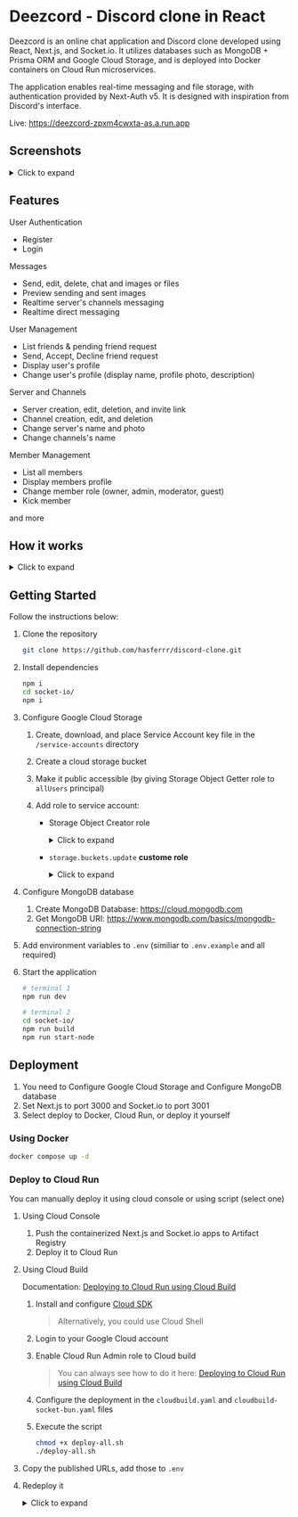 # Deezcord - Discord clone in React

Deezcord is an online chat application and Discord clone developed using React, Next.js, and Socket.io. It utilizes databases such as MongoDB + Prisma ORM and Google Cloud Storage, and is deployed into Docker containers on Cloud Run microservices.

The application enables real-time messaging and file storage, with authentication provided by Next-Auth v5. It is designed with inspiration from Discord's interface.

Live: <https://deezcord-zpxm4cwxta-as.a.run.app>

## Screenshots

<details>
    <summary> Click to expand </summary>
    <br>

![ss1](../assets/images/ss1.png?raw=true)
![ss2](../assets/images/ss2.png?raw=true)
![ss3](../assets/images/ss3.png?raw=true)
![ss4](../assets/images/ss4.png?raw=true)

</details>

## Features

User Authentication

* Register
* Login

Messages

* Send, edit, delete, chat and images or files
* Preview sending and sent images
* Realtime server's channels messaging
* Realtime direct messaging

User Management

* List friends & pending friend request
* Send, Accept, Decline friend request
* Display user's profile
* Change user's profile (display name, profile photo, description)

Server and Channels

* Server creation, edit, deletion, and invite link
* Channel creation, edit, and deletion
* Change server's name and photo
* Change channels's name

Member Management

* List all members
* Display members profile
* Change member role (owner, admin, moderator, guest)
* Kick member

and more

## How it works

<details>
    <summary> Click to expand </summary>
    <br>

![diagrams](../assets/images/diagrams.png?raw=true)

</details>

## Getting Started

Follow the instructions below:

1. Clone the repository

   ```bash
   git clone https://github.com/hasferrr/discord-clone.git
   ```

1. Install dependencies

   ```bash
   npm i
   cd socket-io/
   npm i
   ```

1. Configure Google Cloud Storage

   1. Create, download, and place Service Account key file in the `/service-accounts` directory

   2. Create a cloud storage bucket

   3. Make it public accessible (by giving Storage Object Getter role to `allUsers` principal)

   4. Add role to service account:

      * Storage Object Creator role

         <details>
            <summary> Click to expand </summary>
            <br>

        ![sa](../assets/images/sa.png?raw=true)

         </details>

      * `storage.buckets.update` **custome role**

         <details>
            <summary> Click to expand </summary>
            <br>

        ![sa2](../assets/images/sa2.png?raw=true)

         </details>

1. Configure MongoDB database

    1. Create MongoDB Database: <https://cloud.mongodb.com>
    1. Get MongoDB URI: <https://www.mongodb.com/basics/mongodb-connection-string>

1. Add environment variables to `.env` (similiar to `.env.example` and all required)

1. Start the application

   ```bash
   # terminal 1
   npm run dev

   # terminal 2
   cd socket-io/
   npm run build
   npm run start-node
   ```

## Deployment

1. You need to Configure Google Cloud Storage and Configure MongoDB database
1. Set Next.js to port 3000 and Socket.io to port 3001
1. Select deploy to Docker, Cloud Run, or deploy it yourself

### Using Docker

```bash
docker compose up -d
```

### Deploy to Cloud Run

You can manually deploy it using cloud console or using script (select one)

1. Using Cloud Console
   1. Push the containerized Next.js and Socket.io apps to Artifact Registry
   1. Deploy it to Cloud Run

1. Using Cloud Build

   Documentation: [Deploying to Cloud Run using Cloud Build](https://cloud.google.com/build/docs/deploying-builds/deploy-cloud-run)

   1. Install and configure [Cloud SDK](https://cloud.google.com/sdk/docs/install-sdk)

      > Alternatively, you could use Cloud Shell

   1. Login to your Google Cloud account
   1. Enable Cloud Run Admin role to Cloud build

      > You can always see how to do it here: [Deploying to Cloud Run using Cloud Build](https://cloud.google.com/build/docs/deploying-builds/deploy-cloud-run#required_iam_permissions)

   1. Configure the deployment in the `cloudbuild.yaml` and `cloudbuild-socket-bun.yaml` files
   1. Execute the script

      ```bash
      chmod +x deploy-all.sh
      ./deploy-all.sh
      ```

1. Copy the published URLs, add those to `.env`
1. Redeploy it

   <details>
      <summary> Click to expand </summary>
      <br>

   Alternatively, you could infer the URLs of other services by using your knowledge of the structure of Cloud Run service URLs

   ![run-url](../assets/images/run-url.png?raw=true)

   </details>
